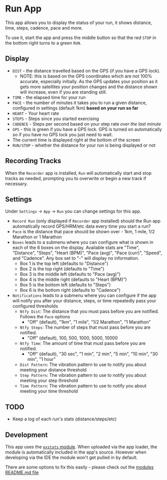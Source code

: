 # Run App

This app allows you to display the status of your run, it
shows distance, time, steps, cadence, pace and more.

To use it, start the app and press the middle button so that
the red `STOP` in the bottom right turns to a green `RUN`.

## Display

* `DIST` - the distance travelled based on the GPS (if you have a GPS lock).
  * NOTE: this is based on the GPS coordinates which are not 100% accurate, especially initially. As
  the GPS updates your position as it gets more satellites your position changes and the distance
  shown will increase, even if you are standing still.
* `TIME` - the elapsed time for your run
* `PACE` - the number of minutes it takes you to run a given distance, configured in settings (default 1km) **based on your run so far**
* `HEART` - Your heart rate
* `STEPS` - Steps since you started exercising
* `CADENCE` - Steps per second based on your step rate *over the last minute*
* `GPS` - this is green if you have a GPS lock. GPS is turned on automatically
so if you have no GPS lock you just need to wait.
* The current time is displayed right at the bottom of the screen
* `RUN/STOP` - whether the distance for your run is being displayed or not

## Recording Tracks

When the `Recorder` app is installed, `Run` will automatically start and stop tracks
as needed, prompting you to overwrite or begin a new track if necessary.

## Settings

Under `Settings` -> `App` -> `Run` you can change settings for this app.

* `Record Run` (only displayed if `Recorder` app installed) should the Run app automatically
record GPS/HRM/etc data every time you start a run?
* `Pace` is the distance that pace should be shown over - 1km, 1 mile, 1/2 Marathon or 1 Marathon
* `Boxes` leads to a submenu where you can configure what is shown in each of the 6 boxes on the display.
 Available stats are "Time", "Distance", "Steps", "Heart (BPM)", "Pace (avg)", "Pace (curr)", "Speed", and "Cadence".
 Any box set to "-" will display no information.
    * Box 1 is the top left (defaults to "Distance")
    * Box 2 is the top right (defaults to "Time")
    * Box 3 is the middle left (defaults to "Pace (avg)")
    * Box 4 is the middle right (defaults to "Heart (BPM)")
    * Box 5 is the bottom left (defaults to "Steps")
    * Box 6 is the bottom right (defaults to "Cadence")
* `Notifications` leads to a submenu where you can configure if the app will notify you after
your distance, steps, or time repeatedly pass your configured thresholds
    * `Ntfy Dist`: The distance that you must pass before you are notified. Follows the `Pace` options
        * "Off" (default), "1km", "1 mile", "1/2 Marathon", "1 Marathon"
    * `Ntfy Steps`: The number of steps that must pass before you are notified.
        * "Off" (default), 100, 500, 1000, 5000, 10000
    * `Ntfy Time`: The amount of time that must pass before you are notified.
        * "Off" (default), "30 sec", "1 min", "2 min", "5 min", "10 min", "30 min", "1 hour"
    * `Dist Pattern`: The vibration pattern to use to notify you about meeting your distance threshold
    * `Step Pattern`: The vibration pattern to use to notify you about meeting your step threshold
    * `Time Pattern`: The vibration pattern to use to notify you about meeting your time threshold

## TODO

* Keep a log of each run's stats (distance/steps/etc)

## Development

This app uses the [`exstats` module](https://github.com/espruino/BangleApps/blob/master/modules/exstats.js). When uploaded via the
app loader, the module is automatically included in the app's source. However
when developing via the IDE the module won't get pulled in by default.

There are some options to fix this easily - please check out the [modules README.md file](https://github.com/espruino/BangleApps/blob/master/modules/README.md)
